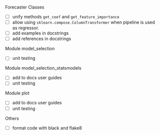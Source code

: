 Forecaster Classes
- [ ] unify methods `get_coef` and `get_feature_importance`
- [ ] allow using `sklearn.compose.ColumnTransformer` when pipeline is used as regressor.
- [ ] add examples in docstrings
- [ ] add references in docstrings

Module model_selection
- [ ] unit testing

Module model_selection_statsmodels
- [ ] add to docs user guides
- [ ] unit testing

Module plot
- [ ] add to docs user guides
- [ ] unit testing

Others
- [ ] format code with black and flake8